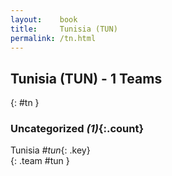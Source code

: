 ```yaml
---
layout:    book
title:     Tunisia (TUN)
permalink: /tn.html
---
```


## Tunisia (TUN) - 1 Teams
{: #tn }





### Uncategorized _(1)_{:.count}

Tunisia _#tun_{: .key} <br>
{: .team #tun }


 
